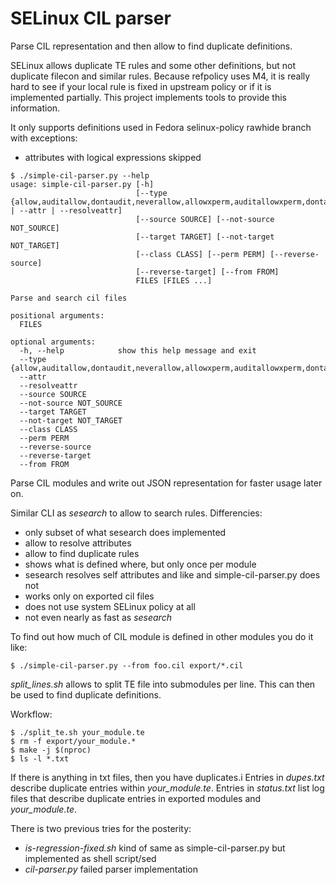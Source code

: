 # SELinux CIL parser

Parse CIL representation and then allow to find duplicate definitions.

SELinux allows duplicate TE rules and some other definitions, but not duplicate filecon and similar rules. Because refpolicy uses M4, it is really hard to see if your local rule is fixed in upstream policy or if it is implemented partially. This project implements tools to provide this information.

It only supports definitions used in Fedora selinux-policy rawhide branch with exceptions:
- attributes with logical expressions skipped

```
$ ./simple-cil-parser.py --help
usage: simple-cil-parser.py [-h]
                            [--type {allow,auditallow,dontaudit,neverallow,allowxperm,auditallowxperm,dontauditxperm,neverallowxperm} | --attr | --resolveattr]
                            [--source SOURCE] [--not-source NOT_SOURCE]
                            [--target TARGET] [--not-target NOT_TARGET]
                            [--class CLASS] [--perm PERM] [--reverse-source]
                            [--reverse-target] [--from FROM]
                            FILES [FILES ...]

Parse and search cil files

positional arguments:
  FILES

optional arguments:
  -h, --help            show this help message and exit
  --type {allow,auditallow,dontaudit,neverallow,allowxperm,auditallowxperm,dontauditxperm,neverallowxperm}
  --attr
  --resolveattr
  --source SOURCE
  --not-source NOT_SOURCE
  --target TARGET
  --not-target NOT_TARGET
  --class CLASS
  --perm PERM
  --reverse-source
  --reverse-target
  --from FROM
```

Parse CIL modules and write out JSON representation for faster usage later on.

Similar CLI as *sesearch* to allow to search rules. Differencies:
- only subset of what sesearch does implemented
- allow to resolve attributes
- allow to find duplicate rules
- shows what is defined where, but only once per module
- sesearch resolves self attributes and like and simple-cil-parser.py does not
- works only on exported cil files
- does not use system SELinux policy at all
- not even nearly as fast as *sesearch*

To find out how much of CIL module is defined in other modules you do it like:
```
$ ./simple-cil-parser.py --from foo.cil export/*.cil
```

*split\_lines.sh* allows to split TE file into submodules per line. This can then be used to find duplicate definitions.

Workflow:
```
$ ./split_te.sh your_module.te
$ rm -f export/your_module.*
$ make -j $(nproc)
$ ls -l *.txt
```

If there is anything in txt files, then you have duplicates.i
Entries in *dupes.txt* describe duplicate entries within *your_module.te*.
Entries in *status.txt* list log files that describe duplicate entries in exported modules and *your_module.te*.

There is two previous tries for the posterity:
- *is-regression-fixed.sh* kind of same as simple-cil-parser.py but implemented as shell script/sed
- *cil-parser.py* failed parser implementation
